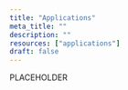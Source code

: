 ```yaml
---
title: "Applications"
meta_title: ""
description: ""
resources: ["applications"]
draft: false
---
```


<div class="main-content">
  <div class="resource-description">
    <p>PLACEHOLDER</p>
  </div>
</div>